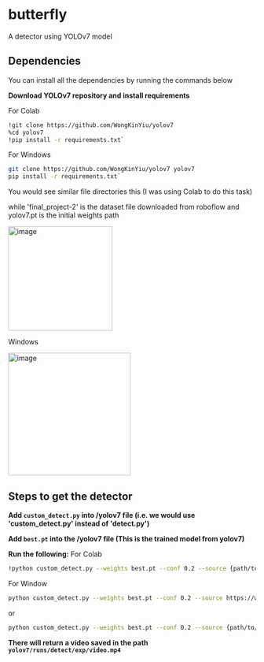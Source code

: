 # butterfly
A detector using YOLOv7 model
## Dependencies
You can install all the dependencies by running the commands below

**Download YOLOv7 repository and install requirements**

For Colab
```bash
!git clone https://github.com/WongKinYiu/yolov7
%cd yolov7
!pip install -r requirements.txt`
```

For Windows
```bash
git clone https://github.com/WongKinYiu/yolov7 yolov7
pip install -r requirements.txt`
```

You would see similar file directories this (I was using Colab to do this task)

while 'final_project-2' is the dataset file downloaded from roboflow and yolov7.pt is the initial weights path

<img width="212" alt="image" src="https://user-images.githubusercontent.com/112830629/188335958-e31faeb2-165a-41e7-a9ce-bbef05f18f00.png">

Windows

<img width="249" alt="image" src="https://user-images.githubusercontent.com/112830629/188336750-5d13b6ad-33ca-41e6-9702-a23a9f701e34.png">

## Steps to get the detector

**Add `custom_detect.py` into /yolov7 file (i.e. we would use 'custom_detect.py' instead of 'detect.py')**

**Add `best.pt` into the /yolov7 file (This is the trained model from yolov7)**

**Run the following:**
For Colab
```bash
!python custom_detect.py --weights best.pt --conf 0.2 --source {path/to/your/butterfly/video.mp4}
```

For Window
```bash
python custom_detect.py --weights best.pt --conf 0.2 --source https://www.youtube.com/watch?v=6hyLdfYIcxI&ab_channel=WildlifeKingdom
```
or 

```bash
python custom_detect.py --weights best.pt --conf 0.2 --source {path/to/your/butterfly/video.mp4}
```

**There will return a video saved in the path `yolov7/runs/detect/exp/video.mp4`**

